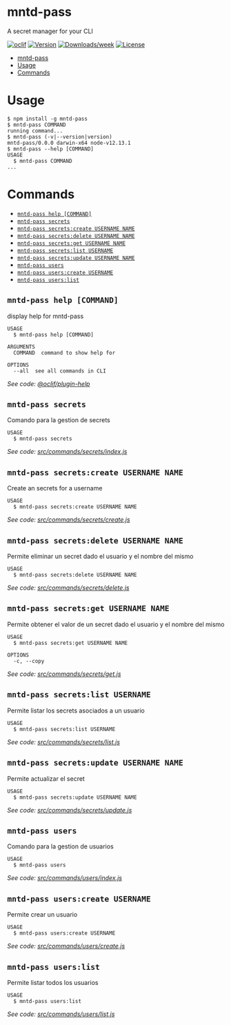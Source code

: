 # mntd-pass

A secret manager for your CLI

[![oclif](https://img.shields.io/badge/cli-oclif-brightgreen.svg)](https://oclif.io)
[![Version](https://img.shields.io/npm/v/mntd-pass.svg)](https://npmjs.org/package/mntd-pass)
[![Downloads/week](https://img.shields.io/npm/dw/mntd-pass.svg)](https://npmjs.org/package/mntd-pass)
[![License](https://img.shields.io/npm/l/mntd-pass.svg)](https://github.com/julianduque/mntd-pass/blob/master/package.json)

<!-- toc -->
* [mntd-pass](#mntd-pass)
* [Usage](#usage)
* [Commands](#commands)
<!-- tocstop -->

# Usage

<!-- usage -->
```sh-session
$ npm install -g mntd-pass
$ mntd-pass COMMAND
running command...
$ mntd-pass (-v|--version|version)
mntd-pass/0.0.0 darwin-x64 node-v12.13.1
$ mntd-pass --help [COMMAND]
USAGE
  $ mntd-pass COMMAND
...
```
<!-- usagestop -->

# Commands

<!-- commands -->
* [`mntd-pass help [COMMAND]`](#mntd-pass-help-command)
* [`mntd-pass secrets`](#mntd-pass-secrets)
* [`mntd-pass secrets:create USERNAME NAME`](#mntd-pass-secretscreate-username-name)
* [`mntd-pass secrets:delete USERNAME NAME`](#mntd-pass-secretsdelete-username-name)
* [`mntd-pass secrets:get USERNAME NAME`](#mntd-pass-secretsget-username-name)
* [`mntd-pass secrets:list USERNAME`](#mntd-pass-secretslist-username)
* [`mntd-pass secrets:update USERNAME NAME`](#mntd-pass-secretsupdate-username-name)
* [`mntd-pass users`](#mntd-pass-users)
* [`mntd-pass users:create USERNAME`](#mntd-pass-userscreate-username)
* [`mntd-pass users:list`](#mntd-pass-userslist)

## `mntd-pass help [COMMAND]`

display help for mntd-pass

```
USAGE
  $ mntd-pass help [COMMAND]

ARGUMENTS
  COMMAND  command to show help for

OPTIONS
  --all  see all commands in CLI
```

_See code: [@oclif/plugin-help](https://github.com/oclif/plugin-help/blob/v2.2.3/src/commands/help.ts)_

## `mntd-pass secrets`

Comando para la gestion de secrets

```
USAGE
  $ mntd-pass secrets
```

_See code: [src/commands/secrets/index.js](https://github.com/node_js/mntd-pass/blob/v0.0.0/src/commands/secrets/index.js)_

## `mntd-pass secrets:create USERNAME NAME`

Create an secrets for a username

```
USAGE
  $ mntd-pass secrets:create USERNAME NAME
```

_See code: [src/commands/secrets/create.js](https://github.com/node_js/mntd-pass/blob/v0.0.0/src/commands/secrets/create.js)_

## `mntd-pass secrets:delete USERNAME NAME`

Permite eliminar un secret dado el usuario y el nombre del mismo

```
USAGE
  $ mntd-pass secrets:delete USERNAME NAME
```

_See code: [src/commands/secrets/delete.js](https://github.com/node_js/mntd-pass/blob/v0.0.0/src/commands/secrets/delete.js)_

## `mntd-pass secrets:get USERNAME NAME`

Permite obtener el valor de un secret dado el usuario y el nombre del mismo

```
USAGE
  $ mntd-pass secrets:get USERNAME NAME

OPTIONS
  -c, --copy
```

_See code: [src/commands/secrets/get.js](https://github.com/node_js/mntd-pass/blob/v0.0.0/src/commands/secrets/get.js)_

## `mntd-pass secrets:list USERNAME`

Permite listar los secrets asociados a un usuario

```
USAGE
  $ mntd-pass secrets:list USERNAME
```

_See code: [src/commands/secrets/list.js](https://github.com/node_js/mntd-pass/blob/v0.0.0/src/commands/secrets/list.js)_

## `mntd-pass secrets:update USERNAME NAME`

Permite actualizar el secret

```
USAGE
  $ mntd-pass secrets:update USERNAME NAME
```

_See code: [src/commands/secrets/update.js](https://github.com/node_js/mntd-pass/blob/v0.0.0/src/commands/secrets/update.js)_

## `mntd-pass users`

Comando para la gestion de usuarios

```
USAGE
  $ mntd-pass users
```

_See code: [src/commands/users/index.js](https://github.com/node_js/mntd-pass/blob/v0.0.0/src/commands/users/index.js)_

## `mntd-pass users:create USERNAME`

Permite crear un usuario

```
USAGE
  $ mntd-pass users:create USERNAME
```

_See code: [src/commands/users/create.js](https://github.com/node_js/mntd-pass/blob/v0.0.0/src/commands/users/create.js)_

## `mntd-pass users:list`

Permite listar todos los usuarios

```
USAGE
  $ mntd-pass users:list
```

_See code: [src/commands/users/list.js](https://github.com/node_js/mntd-pass/blob/v0.0.0/src/commands/users/list.js)_
<!-- commandsstop -->

